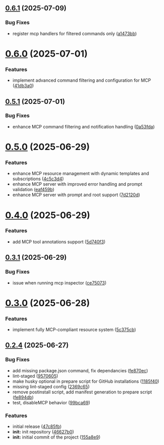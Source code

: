 ## [0.6.1](https://github.com/npjonath/oclif-plugin-mcp-server/compare/0.6.0...0.6.1) (2025-07-09)

### Bug Fixes

- register mcp handlers for filtered commands only ([a1473bb](https://github.com/npjonath/oclif-plugin-mcp-server/commit/a1473bb90254175f0346a71f77913c6bc9b549fc))

# [0.6.0](https://github.com/npjonath/oclif-plugin-mcp-server/compare/0.5.1...0.6.0) (2025-07-01)

### Features

- implement advanced command filtering and configuration for MCP ([41db3a0](https://github.com/npjonath/oclif-plugin-mcp-server/commit/41db3a0e571371fd50333e5f8a6e3a53af70b5a1))

## [0.5.1](https://github.com/npjonath/oclif-plugin-mcp-server/compare/0.5.0...0.5.1) (2025-07-01)

### Bug Fixes

- enhance MCP command filtering and notification handling ([0a53fda](https://github.com/npjonath/oclif-plugin-mcp-server/commit/0a53fdaec21eff07a571ba911edbe5eaeb7e4f90))

# [0.5.0](https://github.com/npjonath/oclif-plugin-mcp-server/compare/0.4.0...0.5.0) (2025-06-29)

### Features

- enhance MCP resource management with dynamic templates and subscriptions ([4c5c3d4](https://github.com/npjonath/oclif-plugin-mcp-server/commit/4c5c3d4b83bdffea468239c62d6f81091a573c48))
- enhance MCP server with improved error handling and prompt validation ([eaf459b](https://github.com/npjonath/oclif-plugin-mcp-server/commit/eaf459be181e8b4e73a73cd7301f6633e8a9a719))
- enhance MCP server with prompt and root support ([7d2120d](https://github.com/npjonath/oclif-plugin-mcp-server/commit/7d2120d439ef6a48e77ab6e6a7dc2b488782f0c2))

# [0.4.0](https://github.com/npjonath/oclif-plugin-mcp-server/compare/0.3.1...0.4.0) (2025-06-29)

### Features

- add MCP tool annotations support ([5d740f3](https://github.com/npjonath/oclif-plugin-mcp-server/commit/5d740f3181a73c088eea695032b22c3ac8eaf5af))

## [0.3.1](https://github.com/npjonath/oclif-plugin-mcp-server/compare/0.3.0...0.3.1) (2025-06-29)

### Bug Fixes

- issue when running mcp inspector ([ce75073](https://github.com/npjonath/oclif-plugin-mcp-server/commit/ce750739feab4dbb1bc1c2e36c51ec0d0d936dfb))

# [0.3.0](https://github.com/npjonath/oclif-plugin-mcp-server/compare/0.2.4...0.3.0) (2025-06-28)

### Features

- implement fully MCP-compliant resource system ([5c375cb](https://github.com/npjonath/oclif-plugin-mcp-server/commit/5c375cb2ab463c8627b687bed74e1250727cad1c))

## [0.2.4](https://github.com/npjonath/oclif-plugin-mcp-server/compare/46627b02c1dc58552b85f19dff1ffd32523ff32e...0.2.4) (2025-06-27)

### Bug Fixes

- add missing package.json command, fix dependancies ([fe870ec](https://github.com/npjonath/oclif-plugin-mcp-server/commit/fe870ec6202ecd5d8259ec6db2de3e62efe79cc8))
- lint-staged ([9570605](https://github.com/npjonath/oclif-plugin-mcp-server/commit/9570605bbb23d2379c31558bdfa89dc9f7b18b3f))
- make husky optional in prepare script for GitHub installations ([1185f40](https://github.com/npjonath/oclif-plugin-mcp-server/commit/1185f4084dad94bfebbee4636675b4f228b1b455))
- missing lint-staged config ([2369c65](https://github.com/npjonath/oclif-plugin-mcp-server/commit/2369c6517e2c3f013d91a208abafd32296034bd4))
- remove postinstall script, add manifest generation to prepare script ([fe894db](https://github.com/npjonath/oclif-plugin-mcp-server/commit/fe894db8319c8779343cb323ab7aa9ee951324b7))
- test, disableMCP behavior ([99bca69](https://github.com/npjonath/oclif-plugin-mcp-server/commit/99bca695099a6e453d00dde54429b0b0e9e009ef))

### Features

- initial release ([47c85fb](https://github.com/npjonath/oclif-plugin-mcp-server/commit/47c85fb03a5f1124b30d4c056aa7f16fcc3a82c1))
- **init:** init repository ([46627b0](https://github.com/npjonath/oclif-plugin-mcp-server/commit/46627b02c1dc58552b85f19dff1ffd32523ff32e))
- **init:** initial commit of the project ([155a8e9](https://github.com/npjonath/oclif-plugin-mcp-server/commit/155a8e950daad703664ac44ba0f772849d5221ac))
